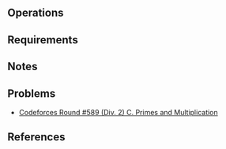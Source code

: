 ## Operations

## Requirements

## Notes

## Problems

- [Codeforces Round #589 (Div. 2) C. Primes and Multiplication](https://codeforces.com/contest/1228/problem/C)

## References
